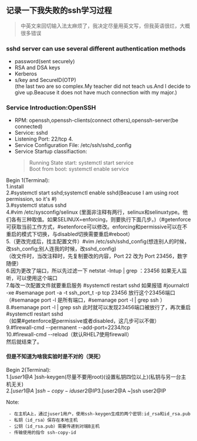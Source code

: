 ## 记录一下我失败的ssh学习过程  
> 中英文来回切输入法太麻烦了，我决定尽量用英文写，但我英语很烂，大概很多错误  

### sshd server can use several different authentication methods  
- password(sent securely)  
- RSA and DSA keys  
- Kerberos  
- s/key and SecureID(OTP)  
(the last two are so complex.My teacher did not teach us.And I decide to give up.Beacuse it does not have much connection with my major.)  

### Service Introduction:OpenSSH  
- RPM: openssh,openssh-clients(connect others),openssh-server(be connected)  
- Service: sshd  
- Listening Port: 22/tcp  4.
- Service Configuration File: /etc/ssh/sshd_config  
- Service Startup classifiaction:  
    > Running State start: systemctl start service  
    > Boot from boot: systemctl enable service  
    
Begin 1(Terminal):  
1.install  
2.#systemctl start sshd;systemctl enable sshd(Beacuse I am using root permission, so it's #)  
3.#systemctl status sshd  
4.#vim /etc/sysconfig/selinux (里面非注释有两行，selinux和selinuxtype。他们各有三种取值。如果SELINUX=enforcing，则要执行下面几步。)（#getenforce可获取当前工作方式，#setenforce可以修改。enforcing和permissive可以在不重启的模式下切换，与disabled切换需要重启#reboot）  
5.（更改完成后，找主配置文件）#vim /etc/ssh/sshd_config(想连别人的时候，改ssh_config;别人连我的时候，改sshd_config)  
    （改文件时，当改注释时，先复制要改的内容，Port 22 改为 Port 23456，数字随便）  
6.因为更改了端口，所以先过滤一下 netstat -lntup | grep ：23456 如果无人监听，可以使用这个端口  
7.每改一次配置文件就要重启服务 #systemctl restart sshd 如果报错 #journalctl -xe #semanage port -a -t ssh_port_t -p tcp 23456 放行这个23456端口 （#semanage port -l 是所有端口，#semanage port -l | grep ssh ）  
8.#semanage port -l | grep ssh 此时就可以发现23456端口被放行了，再次重启#systemctl restart sshd  
（如果#getenforce是permissive或者disabled，这几步可以不做）  
9.#firewall-cmd --permanent --add-port=2234/tcp  
10.#firewall-cmd --reload（默认RHEL7使用firewall）  
然后就结束了。  

#### 但是不知道为啥我实验时是不对的（哭死）  
Begin 2(Terminal):  
1.$[user1@A ~]$ssh-keygen(尽量不要用root)(设置私钥四位以上)(私钥与另一台主机无关)  
2.$[user1@A ~]ssh-copy-id user2@IP  
3.$[user2@A ~]ssh user2@IP  

Note:  

     - 在主机A上，通过juser1用户，使用ssh-keygen生成的两个密钥:id_rsa和id_rsa.pub  
     - 私钥（id_rsa）保存在本地主机  
     - 公钥（id_rsa.pub）需要传递到对端B主机  
     - 传输使用的指令 ssh-copy-id
    

